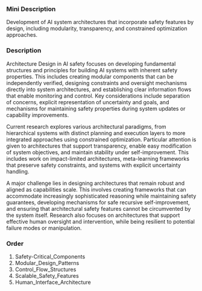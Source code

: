 ### Mini Description

Development of AI system architectures that incorporate safety features by design, including modularity, transparency, and constrained optimization approaches.

### Description

Architecture Design in AI safety focuses on developing fundamental structures and principles for building AI systems with inherent safety properties. This includes creating modular components that can be independently verified, designing constraints and oversight mechanisms directly into system architectures, and establishing clear information flows that enable monitoring and control. Key considerations include separation of concerns, explicit representation of uncertainty and goals, and mechanisms for maintaining safety properties during system updates or capability improvements.

Current research explores various architectural paradigms, from hierarchical systems with distinct planning and execution layers to more integrated approaches using constrained optimization. Particular attention is given to architectures that support transparency, enable easy modification of system objectives, and maintain stability under self-improvement. This includes work on impact-limited architectures, meta-learning frameworks that preserve safety constraints, and systems with explicit uncertainty handling.

A major challenge lies in designing architectures that remain robust and aligned as capabilities scale. This involves creating frameworks that can accommodate increasingly sophisticated reasoning while maintaining safety guarantees, developing mechanisms for safe recursive self-improvement, and ensuring that architectural safety features cannot be circumvented by the system itself. Research also focuses on architectures that support effective human oversight and intervention, while being resilient to potential failure modes or manipulation.

### Order

1. Safety-Critical_Components
2. Modular_Design_Patterns
3. Control_Flow_Structures
4. Scalable_Safety_Features
5. Human_Interface_Architecture

